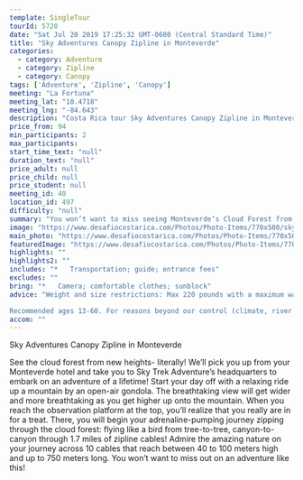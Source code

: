 ```yaml
---
template: SingleTour
tourId: 5720
date: "Sat Jul 20 2019 17:25:32 GMT-0600 (Central Standard Time)"
title: "Sky Adventures Canopy Zipline in Monteverde"
categories: 
  - category: Adventure
  - category: Zipline
  - category: Canopy
tags: ['Adventure', 'Zipline', 'Canopy']
meeting: "La Fortuna"
meeting_lat: "10.4718"
meeting_lng: "-84.643"
description: "Costa Rica tour Sky Adventures Canopy Zipline in Monteverde, id 5720"
price_from: 94
min_participants: 2
max_participants: 
start_time_text: "null"
duration_text: "null"
price_adult: null
price_child: null
price_student: null
meeting_id: 40
location_id: 497
difficulty: "null"
summary: "You won’t want to miss seeing Monteverde’s Cloud Forest from high above the forest floor! Sky Trek’s ziplining tour is the perfect way to get up close and personal with the interesting scenery and the breathtaking views Monteverde has to offer! Get lifted high onto a mountain by an open-air gondola to an observation platform where you will witness breathtaking views of the cloud forest! Then get your adrenaline pumping as you begin your journey “zipping” above th..."
image: "https://www.desafiocostarica.com/Photos/Photo-Items/770x500/sky-adventures-canopy-zipline---monteverde-2.jpg"
main_photo: "https://www.desafiocostarica.com/Photos/Photo-Items/770x500/sky-adventures-canopy-zipline---monteverde-2.jpg"
featuredImage: "https://www.desafiocostarica.com/Photos/Photo-Items/770x500/sky-adventures-canopy-zipline---monteverde-2.jpg"
highlights: ""
highlights2: ""
includes: "*   Transportation; guide; entrance fees"
excludes: ""
bring: "*   Camera; comfortable clothes; sunblock"
advice: "Weight and size restrictions: Max 220 pounds with a maximum waist of 42 inches (120 cm) and maximum thigh of 31.5 inches (80 cm).

Recommended ages 13-60. For reasons beyond our control (climate, river levels, etc.), we may change to a more-suitable tour with an equal or similar adventure-appeal or offer other tour options so you don't miss out on a fun day in Costa Rica. We reserve the right to cancel a trip due to unfavorable conditions & will only run a tour according to our policies. Full refund is given if (on rare occasion) no tour is run. This adventure involves some inherent risk and physical exertion, so you must be in good physical condition!While the recommended weight limit for our canyoneering (rappelling) tour and most zip line tours is 220 lbs (100 kilos) it’s more about waist size than weight as the ropes (canyoneering) and cables (zip lines) are rated for well over 220 lbs but the maximum waist size for the harnesses used for these tours is 42 inches. So if you are a little over 220 lbs but your waist is less than 42 inches you can still do these tours."
accom: ""
---
```

Sky Adventures Canopy Zipline in Monteverde

See the cloud forest from new heights- literally! We’ll pick you up from your Monteverde hotel and take you to Sky Trek Adventure’s headquarters to embark on an adventure of a lifetime! Start your day off with a relaxing ride up a mountain by an open-air gondola. The breathtaking view will get wider and more breathtaking as you get higher up onto the mountain. When you reach the observation platform at the top, you’ll realize that you really are in for a treat. There, you will begin your adrenaline-pumping journey zipping through the cloud forest: flying like a bird from tree-to-tree, canyon-to-canyon through 1.7 miles of zipline cables! Admire the amazing nature on your journey across 10 cables that reach between 40 to 100 meters high and up to 750 meters long. You won’t want to miss out on an adventure like this!